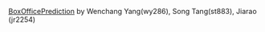 [BoxOfficePrediction](https://github.com/Santostang/box-office-prediction) by Wenchang Yang(wy286), Song Tang(st883), Jiarao (jr2254)
